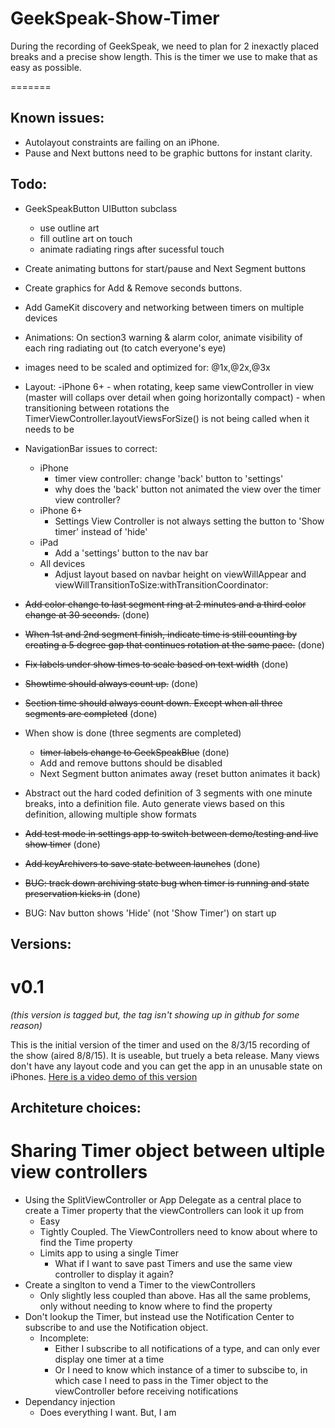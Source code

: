 # GeekSpeak-Show-Timer

During the recording of GeekSpeak, we need to plan for 2 inexactly placed breaks and a precise show length.  This is the timer we use to make that as easy as possible.

=======

## Known issues:
- Autolayout constraints are failing on an iPhone.
- Pause and Next buttons need to be graphic buttons for instant clarity.

## Todo:

- GeekSpeakButton UIButton subclass
	- use outline art
	- fill outline art on touch
	- animate radiating rings after sucessful touch
- Create animating buttons for start/pause and Next Segment buttons
- Create graphics for Add & Remove seconds buttons.
- Add GameKit discovery and networking between timers on multiple devices
- Animations:
	On section3 warning & alarm color, animate visibility of each ring radiating out (to catch everyone's eye)
- images need to be scaled and optimized for: @1x,@2x,@3x

- Layout:
	-iPhone 6+
		- when rotating, keep same viewController in view (master will collaps over detail when going horizontally compact)
		- when transitioning between rotations the  TimerViewController.layoutViewsForSize() is not being called when it needs to be
- NavigationBar issues to correct:
	- iPhone
		- timer view controller: change 'back' button to 'settings'
		- why does the 'back' button not animated the view over the timer view controller?
	- iPhone 6+
		- Settings View Controller is not always setting the button to 'Show timer' instead of 'hide'
	- iPad
		- Add a 'settings' button to the nav bar
	- All devices
		- Adjust layout based on navbar height on viewWillAppear and viewWillTransitionToSize:withTransitionCoordinator: 

- ~~Add color change to last segment ring at 2 minutes and a third color change at 30 seconds.~~ (done)
- ~~When 1st and 2nd segment finish, indicate time is still counting by creating a 5 degree gap that continues rotation at the same pace.~~ (done)
- ~~Fix labels under show times to scale based on text width~~ (done)
- ~~Showtime should always count up.~~ (done)
- ~~Section time should always count down. Except when all three segments are completed~~ (done)
- When show is done (three segments are completed)
	- ~~timer labels change to GeekSpeakBlue~~ (done)
	- Add and remove buttons should be disabled
	- Next Segment button animates away (reset button animates it back)
- Abstract out the hard coded definition of 3 segments with one minute breaks, into a definition file. Auto generate views based on this definition, allowing multiple show formats
- ~~Add test mode in settings app to switch between demo/testing and live show timer~~ (done)
- ~~Add keyArchivers to save state between launches~~ (done)
- ~~BUG: track down archiving state bug when timer is running and state preservation kicks in~~ (done)
- BUG: Nav button shows 'Hide' (not 'Show Timer') on start up

## Versions:
# v0.1
_(this version is tagged but, the tag isn't showing up in github for some reason)_

This is the initial version of the timer and used on the 8/3/15 recording of the show (aired 8/8/15).  It is useable, but truely a beta release.  Many views don't have any layout code and you can get the app in an unusable state on iPhones. [Here is a video demo of this version](https://www.youtube.com/watch?v=kwDyj1H7LJw)


## Architeture choices:
# Sharing Timer object between ultiple view controllers
- Using the SplitViewController or App Delegate as a central place to create a Timer property that the viewControllers can look it up from
	- Easy
	- Tightly Coupled.  The ViewControllers need to know about where to find the Time property
	- Limits app to using a single Timer
		- What if I want to save past Timers and use the same view controller to display it again?
- Create a singlton to vend a Timer to the viewControllers
	- Only slightly less coupled than above.  Has all the same problems, only without needing to know where to find the property
- Don't lookup the Timer, but instead use the Notification Center to subscribe to and use the Notification object.
	- Incomplete:
		- Either I subscribe to all notifications of a type, and can only ever display one timer at a time
		- Or I need to know which instance of a timer to subscibe to, in which case I need to pass in the Timer object to the viewController before receiving notifications
- Dependancy injection
	- Does everything I want.  But, I am 

